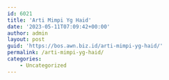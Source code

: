 ```yaml
---
id: 6021
title: 'Arti Mimpi Yg Haid'
date: '2023-05-11T07:09:42+00:00'
author: admin
layout: post
guid: 'https://bos.awn.biz.id/arti-mimpi-yg-haid/'
permalink: /arti-mimpi-yg-haid/
categories:
    - Uncategorized
---
```



